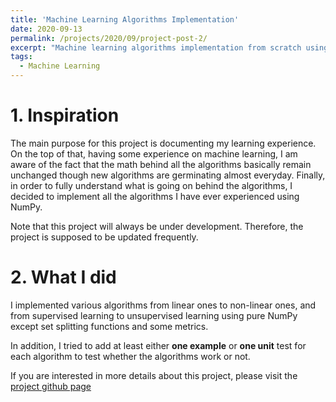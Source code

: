 ```yaml
---
title: 'Machine Learning Algorithms Implementation'
date: 2020-09-13
permalink: /projects/2020/09/project-post-2/
excerpt: "Machine learning algorithms implementation from scratch using NumPy<br/><img src='/images/ml.png'>"
tags:
  - Machine Learning
---
```


# 1. Inspiration

The main purpose for this project is documenting my learning experience. On the top of that, having some experience on machine learning, I am aware of the fact that the math behind all the algorithms basically remain unchanged though new algorithms are germinating almost everyday. Finally, in order to fully understand what is going on behind the algorithms, I decided to implement all the algorithms I have ever experienced using NumPy.

Note that this project will always be under development. Therefore, the project is supposed to be updated frequently.

# 2. What I did

I implemented various algorithms from linear ones to non-linear ones, and from supervised learning to unsupervised learning using pure NumPy except set splitting functions and some metrics.

In addition, I tried to add at least either **one example** or **one unit** test for each algorithm to test whether the algorithms work or not.

If you are interested in more details about this project, please visit the [project github page](https://github.com/Superhzf/MLFromScratch)
